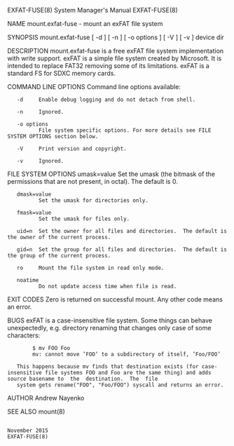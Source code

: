 EXFAT-FUSE(8)                                                                    System Manager's Manual                                                                    EXFAT-FUSE(8)

NAME
       mount.exfat-fuse - mount an exFAT file system

SYNOPSIS
       mount.exfat-fuse [ -d ] [ -n ] [ -o options ] [ -V ] [ -v ] device dir

DESCRIPTION
       mount.exfat-fuse  is a free exFAT file system implementation with write support. exFAT is a simple file system created by Microsoft. It is intended to replace FAT32 removing some
       of its limitations. exFAT is a standard FS for SDXC memory cards.

COMMAND LINE OPTIONS
       Command line options available:

       -d     Enable debug logging and do not detach from shell.

       -n     Ignored.

       -o options
              File system specific options. For more details see FILE SYSTEM OPTIONS section below.

       -V     Print version and copyright.

       -v     Ignored.

FILE SYSTEM OPTIONS
       umask=value
              Set the umask (the bitmask of the permissions that are not present, in octal).  The default is 0.

       dmask=value
              Set the umask for directories only.

       fmask=value
              Set the umask for files only.

       uid=n  Set the owner for all files and directories.  The default is the owner of the current process.

       gid=n  Set the group for all files and directories.  The default is the group of the current process.

       ro     Mount the file system in read only mode.

       noatime
              Do not update access time when file is read.

EXIT CODES
       Zero is returned on successful mount. Any other code means an error.

BUGS
       exFAT is a case-insensitive file system. Some things can behave unexpectedly, e.g. directory renaming that changes only case of some characters:

            $ mv FOO Foo
            mv: cannot move ’FOO’ to a subdirectory of itself, ’Foo/FOO’

       This happens because mv finds that destination exists (for case-insensitive file systems FOO and Foo are the same thing) and adds source basename to  the  destination.  The  file
       system gets rename("FOO", "Foo/FOO") syscall and returns an error.

AUTHOR
       Andrew Nayenko

SEE ALSO
       mount(8)

                                                                                      November 2015                                                                         EXFAT-FUSE(8)
